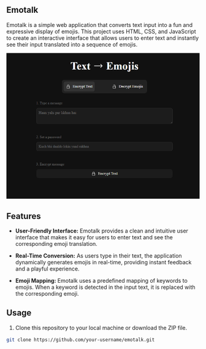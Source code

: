 ## Emotalk

Emotalk is a simple web application that converts text input into a fun and expressive display of emojis. This project uses HTML, CSS, and JavaScript to create an interactive interface that allows users to enter text and instantly see their input translated into a sequence of emojis.

![Emotalk Preview](screenshot.png)

## Features

- **User-Friendly Interface:** Emotalk provides a clean and intuitive user interface that makes it easy for users to enter text and see the corresponding emoji translation.

- **Real-Time Conversion:** As users type in their text, the application dynamically generates emojis in real-time, providing instant feedback and a playful experience.

- **Emoji Mapping:** Emotalk uses a predefined mapping of keywords to emojis. When a keyword is detected in the input text, it is replaced with the corresponding emoji.

## Usage

1. Clone this repository to your local machine or download the ZIP file.

```bash
git clone https://github.com/your-username/emotalk.git

